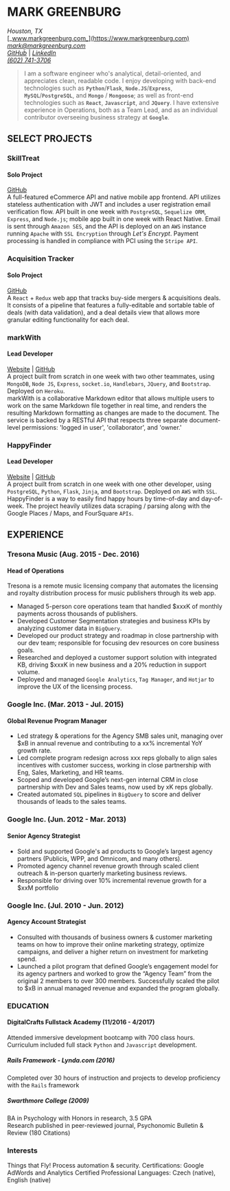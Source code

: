 # MARK GREENBURG #
_Houston, TX_  
[_www.markgreenburg.com_](https://www.markgreenburg.com)  
[_mark@markgreenburg.com_](mailto:mark@markgreenburg.com)  
[_GitHub_](https://github.com/markgreenburg) | [_LinkedIn_](https://www.linkedin.com/in/markgreenburgjr/)  
[_(602) 741-3706_](tel:602-741-3706)
  
> I am a software engineer who's analytical, detail-oriented, and appreciates clean, readable code. I enjoy developing with  back-end technologies such as **`Python`**/**`Flask`**, **`Node.JS`**/**`Express`**, **`MySQL`**/**`PostgreSQL`**, and **`Mongo`** / **`Mongoose`**; as well as front-end technologies such as **`React`**, **`Javascript`**, and **`JQuery`**. I have extensive experience in Operations, both as a Team Lead, and as an individual contributor overseeing business strategy at **`Google`**.

## SELECT PROJECTS ##
### SkillTreat ###
#### Solo Project ####
[GitHub](https://github.com/markgreenburg/skilltreat)  
A full-featured eCommerce API and native mobile app frontend. API utilizes stateless authentication with JWT and includes a user registration email verification flow. API built in one week with `PostgreSQL`, `Sequelize ORM`, `Express`, and `Node.js`; mobile app built in one week with React Native. Email is sent through `Amazon SES`, and the API is deployed on an `AWS` instance running `Apache` with `SSL Encryption` through _Let's Encrypt_. Payment processing is handled in compliance with PCI using the `Stripe API`.

### Acquisition Tracker ###
#### Solo Project ####
[GitHub](https://github.com/markgreenburg/acquisitiontracker)  
A `React` + `Redux` web app that tracks buy-side mergers &amp; acquisitions deals. It  consists of a pipeline that features a fully-editable and sortable table of deals (with data validation), and a deal details view that allows more granular editing functionality for each deal.

### markWith ###
#### Lead Developer ####
[Website](https://markwith.herokuapp.com) | [GitHub](https://github.com/markgreenburg/markwith)  
A project built from scratch in one week with two other teammates, using `MongoDB`, `Node JS`, `Express`, `socket.io`, `Handlebars`, `JQuery`, and `Bootstrap`. Deployed on `Heroku`.  
markWith is a collaborative Markdown editor that allows multiple users to work on the same Markdown file together in 
real time, and renders the resulting Markdown formatting as changes are made to the document. The service is backed by a 
RESTful API that respects three separate document-level permissions: 'logged in user', 'collaborator', and 'owner.' 

### HappyFinder ###
#### Lead Developer ####
[Website](https://markgreenburg.com/happyhour) | [GitHub](https://github.com/markgreenburg/happyproject)  
A project built from scratch in one week with one other developer, using `PostgreSQL`, `Python`, `Flask`, `Jinja`, and `Bootstrap`. Deployed on `AWS` with `SSL`.  
HappyFinder is a way to easily find happy hours by time-of-day and day-of-week. The project heavily utilizes data scraping / parsing along with the Google Places / Maps, and FourSquare `APIs`.

## EXPERIENCE ##
### Tresona Music (Aug. 2015 - Dec. 2016) ###
#### Head of Operations ####
Tresona is a remote music licensing company that automates the licensing and royalty distribution process for music publishers through its web app.
* Managed 5-person core operations team that handled $xxxK of monthly payments across thousands of publishers.
* Developed Customer Segmentation strategies and business KPIs by analyzing customer data in `BigQuery`.
* Developed our product strategy and roadmap in close partnership with our dev team; responsible for focusing dev resources on core business goals.
* Researched and deployed a customer support solution with integrated KB, driving $xxxK in new business and a 20% reduction in support volume.
* Deployed and managed `Google Analytics`, `Tag Manager`, and `Hotjar` to improve the UX of the licensing process.

### Google Inc. (Mar. 2013 - Jul. 2015) ###
#### Global Revenue Program Manager ####
* Led strategy & operations for the Agency SMB sales unit, managing over $xB in annual revenue and contributing to a xx% incremental YoY growth rate.
* Led complete program redesign across xxx reps globally to align sales incentives with customer success, working in close partnership with Eng, Sales, Marketing, and HR teams.
* Scoped and developed Google’s next-gen internal CRM in close partnership with Dev and Sales teams, now used by xK reps globally.
* Created automated `SQL` pipelines in `BigQuery` to score and deliver thousands of leads to the sales teams.

### Google Inc. (Jun. 2012 - Mar. 2013) ###
#### Senior Agency Strategist ####
* Sold and supported Google's ad products to Google’s largest agency partners (Publicis, WPP, and Omnicom, and many others).
* Promoted agency channel revenue growth through scaled client outreach & in-person quarterly marketing business reviews.
* Responsible for driving over 10% incremental revenue growth for a $xxM portfolio

### Google Inc. (Jul. 2010 - Jun. 2012) ###
#### Agency Account Strategist ####
* Consulted with thousands of business owners & customer marketing teams on how to improve their online marketing strategy, optimize campaigns, and deliver a higher return on investment for marketing spend. 
* Launched a pilot program that defined Google’s engagement model for its agency partners and worked to grow the “Agency Team” from the original 2 members to over 300 members. Successfully scaled the pilot to $xB in annual managed revenue and expanded the program globally.


### EDUCATION ###
#### DigitalCrafts Fullstack Academy (11/2016 - 4/2017) ####
Attended immersive development bootcamp with 700 class hours. Curriculum included full stack `Python` and `Javascript` development.

##### Rails Framework - Lynda.com (2016) #####
Completed over 30 hours of instruction and projects to develop proficiency with the `Rails` framework

##### Swarthmore College (2009) #####
BA in Psychology with Honors in research, 3.5 GPA  
Research published in peer-reviewed journal, Psychonomic Bulletin & Review (180 Citations)


### Interests ###
Things that Fly! Process automation & security.
Certifications: Google AdWords and Analytics Certified Professional
Languages: Czech (native), English (native)

